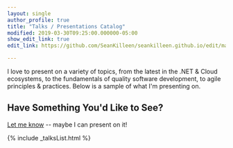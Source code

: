 ```yaml
---
layout: single
author_profile: true
title: "Talks / Presentations Catalog"
modified: 2019-03-30T09:25:00.000000-05:00
show_edit_link: true
edit_link: https://github.com/SeanKilleen/seankilleen.github.io/edit/main/_data/talks.yml

---
```


I love to present on a variety of topics, from the latest in the .NET & Cloud ecosystems, to the fundamentals of quality software development, to agile principles & practices. Below is a sample of what I'm presenting on.

## Have Something You'd Like to See?

[Let me know](mailto:SeanKilleen@gmail.com) -- maybe I can present on it!

{% include _talksList.html %}
